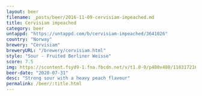 ```yaml
---
layout: beer
filename: _posts/beer/2016-11-09-cervisiam-impeached.md
title: Cervisiam impeached
category: beer
untappd: "https://untappd.com/b/cervisiam-impeached/3641026"
country: "Norway"
brewery: "Cervisiam"
breweryURL: "/brewery/cervisiam.html"
style: "Sour - Fruited Berliner Weisse"
score: 7.5
img: https://scontent.fsyd9-1.fna.fbcdn.net/v/t1.0-0/p480x480/110317210_10158492318823745_2747535473245451544_o.jpg?_nc_cat=105&_nc_sid=0be424&_nc_ohc=-Eb9Qj13ds4AX9o-qnr&_nc_ht=scontent.fsyd9-1.fna&tp=6&oh=335dcce9617efbf6ebed3fd2eccd6941&oe=5F94510F
beer-date: "2020-07-31"
desc: "Strong sour with a heavy peach flavour"
permalink: /beer/:title.html
---
```

